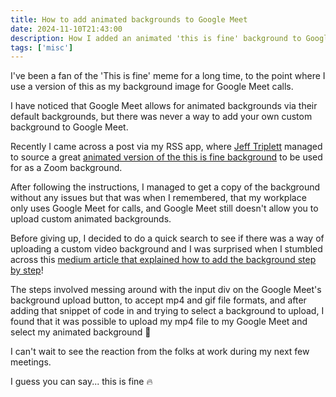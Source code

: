```yaml
---
title: How to add animated backgrounds to Google Meet
date: 2024-11-10T21:43:00
description: How I added an animated 'this is fine' background to Google Meet
tags: ['misc']
---
```


I've been a fan of the 'This is fine' meme for a long time, to the point where I use a version of this as my background image for Google Meet calls.

I have noticed that Google Meet allows for animated backgrounds via their default backgrounds, but there was never a way to add your own custom background to Google Meet.

Recently I came across a post via my RSS app, where [Jeff Triplett](https://micro.webology.dev/) managed to source a great [animated version of the this is fine background](https://micro.webology.dev/2024/11/08/the-best-animated.html) to be used for as a Zoom background.

After following the instructions, I managed to get a copy of the background without any issues but that was when I remembered, that my workplace only uses Google Meet for calls, and Google Meet still doesn't allow you to upload custom animated backgrounds.

Before giving up, I decided to do a quick search to see if there was a way of uploading a custom video background and I was surprised when I stumbled across this [medium article that explained how to add the background step by step](https://gaz-jones.medium.com/using-a-video-background-on-google-meet-creative-hacks-a5efdcaacb8e)!

The steps involved messing around with the input div on the Google Meet's background upload button, to accept mp4 and gif file formats, and after adding that snippet of code in and trying to select a background to upload, I found that it was possible to upload my mp4 file to my Google Meet and select my animated background 🎉

I can't wait to see the reaction from the folks at work during my next few meetings.

I guess you can say... this is fine 🔥